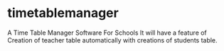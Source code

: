 # timetablemanager
A Time Table Manager Software For Schools
It will have a feature of Creation of teacher table automatically with creations of students table.
